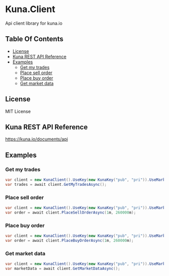 # Kuna.Client
Api client library for kuna.io

## Table Of Contents

- [License](#license)
- [Kuna REST API Reference](#kuna-rest-api-reference)
- [Examples](#examples)
    - [Get my trades](#get-my-trades)
    - [Place sell order](#place-sell-order)
    - [Place buy order](#place-buy-order)
    - [Get market data](#get-market-data)
    
## License

MIT License

## Kuna REST API Reference
https://kuna.io/documents/api

## Examples

### Get my trades

```c#
var client = new KunaClient().UseKey(new KunaKey("pub", "pri")).UseMarket("btcuah");
var trades = await client.GetMyTradesAsync();

```

### Place sell order

```c#
var client = new KunaClient().UseKey(new KunaKey("pub", "pri")).UseMarket("btcuah");
var order = await client.PlaceSellOrderAsync(1m, 260000m);

```

### Place buy order

```c#
var client = new KunaClient().UseKey(new KunaKey("pub", "pri")).UseMarket("btcuah");
var order = await client.PlaceBuyOrderAsync(1m, 260000m);

```

### Get market data
```c#
var client = new KunaClient().UseKey(new KunaKey("pub", "pri")).UseMarket("btcuah");
var marketData = await client.GetMarketDataAsync();
```
